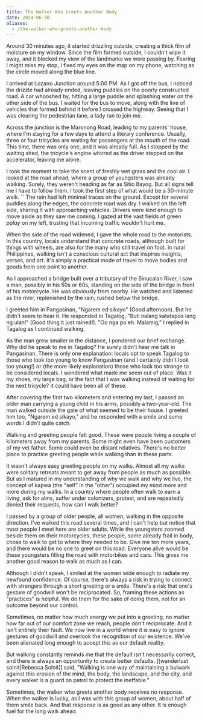 ```yaml
---
title: The Walker Who Greets Another Body
date: 2024-06-30
aliases:
  - /the-walker-who-greets-another-body
---
```


Around 30 minutes ago, it started drizzling outside, creating a thick film of moisture on my window. Since the film formed outside, I couldn't wipe it away, and it blocked my view of the landmarks we were passing by. Fearing I might miss my stop, I fixed my eyes on the map on my phone, watching as the circle moved along the blue line.

I arrived at Lozano Junction around 5:00 PM. As I got off the bus, I noticed the drizzle had already ended, leaving puddles on the poorly constructed road. A car whooshed by, hitting a large puddle and splashing water on the other side of the bus. I waited for the bus to move, along with the line of vehicles that formed behind it before I crossed the highway. Seeing that I was clearing the pedestrian lane, a lady ran to join me.

Across the junction is the Maronong Road, leading to my parents' house, where I'm staying for a few days to attend a literary conference. Usually, three or four tricycles are waiting for passengers at the mouth of the road. This time, there was only one, and it was already full. As I stopped by the waiting shed, the tricycle's engine whirred as the driver stepped on the accelerator, leaving me alone.

I took the moment to take the scent of freshly wet grass and the cool air. I looked at the road ahead, where a group of youngsters was already walking. Surely, they weren't heading as far as Sitio Bayog. But all signs tell me I have to follow them. I took the first step of what would be a 30-minute walk.
``
The rain had left minimal traces on the ground. Except for several puddles along the edges, the concrete road was dry. I walked on the left side, sharing it with approaching vehicles. Drivers were kind enough to move aside as they saw me coming. I gazed at the vast fields of green _palay_ on my left, trusting that incoming traffic wouldn't hurt me.

When the side of the road widened, I gave the whole road to the motorists. In this country, locals understand that concrete roads, although built for things with wheels, are also for the many who still travel on foot. In rural Philippines, walking isn't a conscious cultural act that inspires insights, verses, and art. It's simply a practical mode of travel to move bodies and goods from one point to another.

As I approached a bridge built over a tributary of the Sinucalan River, I saw a man, possibly in his 50s or 60s, standing on the side of the bridge in front of his motorcycle. He was obviously from nearby. He watched and listened as the river, replenished by the rain, rushed below the bridge.

I greeted him in Pangasinan, "Ngarem ed sikayo" (Good afternoon). But he didn't seem to hear it. He responded in Tagalog, "Buti nalang katatapos lang ng ulan!" (Good thing it just rained!). "Oo nga po eh. Malamig," I replied in Tagalog as I continued walking.

As the man grew smaller in the distance, I pondered our brief exchange. Why did he speak to me in Tagalog? He surely didn't hear me talk in Pangasinan. There is only one explanation: locals opt to speak Tagalog to those who look too young to know Pangasinan (and I certainly didn't look too young!) or (the more likely explanation) those who look too strange to be considered locals. I wondered what made me seem out of place. Was it my shoes, my large bag, or the fact that I was walking instead of waiting for the next tricycle? It could have been all of these.

After covering the first two kilometers and entering my last, I passed an older man carrying a young child in his arms, possibly a two-year-old. The man walked outside the gate of what seemed to be their house. I greeted him too, "Ngarem ed sikayo," and he responded with a smile and some words I didn't quite catch.

Walking and greeting people felt good. These were people living a couple of kilometers away from my parents. Some might even have been customers of my vet father. Some could even be distant relatives. There's no better place to practice greeting people while walking than in these parts.

It wasn't always easy greeting people on my walks. Almost all my walks were solitary retreats meant to get away from people as much as possible. But as I matured in my understanding of why we walk and why we live, the concept of kapwa (the "self" in the "other") occupied my mind more and more during my walks. In a country where people often walk to earn a living, ask for alms, suffer under colonizers, protest, and are repeatedly denied their requests, how can I walk better?

I passed by a group of older people, all women, walking in the opposite direction. I've walked this road several times, and I can't help but notice that most people I meet here are older adults. While the youngsters zoomed beside them on their motorcycles, these people, some already frail in body, chose to walk to get to where they needed to be. Give me ten more years, and there would be no one to greet on this road. Everyone alive would be these youngsters filling the road with motorbikes and cars. This gives me another good reason to walk as much as I can.

Although I didn't speak, I smiled at the women wide enough to radiate my newfound confidence. Of course, there's always a risk in trying to connect with strangers through a short greeting or a smile. There's a risk that one's gesture of goodwill won't be reciprocated. So, framing these actions as "practices" is helpful. We do them for the sake of doing them, not for an outcome beyond our control.

Sometimes, no matter how much energy we put into a greeting, no matter how far out of our comfort zone we reach, people don't reciprocate. And it isn't entirely their fault. We now live in a world where it is easy to ignore gestures of goodwill and overlook the recognition of our existence. We've been alienated long enough to accept this as our default reality.

But walking constantly reminds me that the default isn't necessarily correct, and there is always an opportunity to create better defaults. [[wanderlust solnit|Rebecca Solnit]] said, "Walking is one way of maintaining a bulwark against this erosion of the mind, the body, the landscape, and the city, and every walker is a guard on patrol to protect the ineffable."

Sometimes, the walker who greets another body receives no response. When the walker is lucky, as I was with this group of women, about half of them smile back. And that response is as good as any other. It is enough fuel for the long walk ahead.
